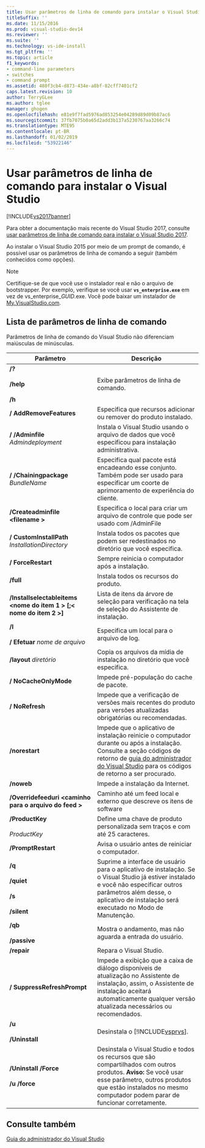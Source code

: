 ```yaml
---
title: Usar parâmetros de linha de comando para instalar o Visual Studio 2015 | Microsoft Docs
titleSuffix: ''
ms.date: 11/15/2016
ms.prod: visual-studio-dev14
ms.reviewer: ''
ms.suite: ''
ms.technology: vs-ide-install
ms.tgt_pltfrm: ''
ms.topic: article
f1_keywords:
- command-line parameters
- switches
- command prompt
ms.assetid: 480f3cb4-d873-434e-a8bf-82cff7401cf2
caps.latest.revision: 10
author: TerryGLee
ms.author: tglee
manager: ghogen
ms.openlocfilehash: e81e9f7fad5976ad853254e04289d89d09b87ac6
ms.sourcegitcommit: 37fb7075b0a65d2add3b137a5230767aa3266c74
ms.translationtype: MTE95
ms.contentlocale: pt-BR
ms.lasthandoff: 01/02/2019
ms.locfileid: "53922146"
---
```

# <a name="use-command-line-parameters-to-install-visual-studio"></a>Usar parâmetros de linha de comando para instalar o Visual Studio
[!INCLUDE[vs2017banner](../includes/vs2017banner.md)]

Para obter a documentação mais recente do Visual Studio 2017, consulte [usar parâmetros de linha de comando para instalar o Visual Studio 2017](https://docs.microsoft.com/visualstudio/install/use-command-line-parameters-to-install-visual-studio).

Ao instalar o Visual Studio 2015 por meio de um prompt de comando, é possível usar os parâmetros de linha de comando a seguir (também conhecidos como opções).

> [!NOTE]
>  Certifique-se de que você use o instalador real e não o arquivo de bootstrapper. Por exemplo, verifique se você usar **`vs_enterprise.exe`** em vez de vs_enterprise_*GUID*.exe. Você pode baixar um instalador de [My.VisualStudio.com](https://my.visualstudio.com/downloads?q=visual%20studio%20enterprise%202015).

## <a name="list-of-command-line-parameters"></a>Lista de parâmetros de linha de comando
 Parâmetros de linha de comando do Visual Studio não diferenciam maiúsculas de minúsculas.

|Parâmetro|Descrição|
|---------------|-----------------|
|**/?**<br /><br /> **/help**<br /><br /> **/h**|Exibe parâmetros de linha de comando.|
|**/ AddRemoveFeatures**|Especifica que recursos adicionar ou remover do produto instalado.|
|**/ /Adminfile** *Admindeployment*|Instala o Visual Studio usando o arquivo de dados que você especificou para instalação administrativa.|
|**/ /Chainingpackage** *BundleName*|Especifica qual pacote está encadeando esse conjunto. Também pode ser usado para especificar um coorte de aprimoramento de experiência do cliente.|
|**/Createadminfile \<filename >**|Especifica o local para criar um arquivo de controle que pode ser usado com /AdminFile|
|**/ CustomInstallPath** *InstallationDirectory*|Instala todos os pacotes que podem ser redestinados no diretório que você especifica.|
|**/ ForceRestart**|Sempre reinicia o computador após a instalação.|
|**/full**|Instala todos os recursos do produto.|
|**/Installselectableitems \<nome do item 1 > [;\< nome do item 2 >]**|Lista de itens da árvore de seleção para verificação na tela de seleção do Assistente de instalação.|
|**/l**<br /><br /> **/ Efetuar** *nome de arquivo*|Especifica um local para o arquivo de log.|
|**/layout** *diretório*|Copia os arquivos da mídia de instalação no diretório que você especifica.|
|**/ NoCacheOnlyMode**|Impede pré-população do cache de pacote.|
|**/ NoRefresh**|Impede que a verificação de versões mais recentes do produto para versões atualizadas obrigatórias ou recomendadas.|
|**/norestart**|Impede que o aplicativo de instalação reinicie o computador durante ou após a instalação. Consulte a seção códigos de retorno de [guia do administrador do Visual Studio](../install/visual-studio-administrator-guide.md) para os códigos de retorno a ser procurado.|
|**/noweb**|Impede a instalação da Internet.|
|**/Overridefeeduri \<caminho para o arquivo do feed >**|Caminho até um feed local e externo que descreve os itens de software|
|**/ProductKey**<br /><br /> *ProductKey*|Define uma chave de produto personalizada sem traços e com até 25 caracteres.|
|**/PromptRestart**|Avisa o usuário antes de reiniciar o computador.|
|**/q**<br /><br /> **/quiet**<br /><br /> **/s**<br /><br /> **/silent**|Suprime a interface de usuário para o aplicativo de instalação. Se o Visual Studio já estiver instalado e você não especificar outros parâmetros além desse, o aplicativo de instalação será executado no Modo de Manutenção.|
|**/qb**<br /><br /> **/passive**|Mostra o andamento, mas não aguarda a entrada do usuário.|
|**/repair**|Repara o Visual Studio.|
|**/ SuppressRefreshPrompt**|Impede a exibição que a caixa de diálogo disponíveis de atualização no Assistente de instalação, assim, o Assistente de instalação aceitará automaticamente qualquer versão atualizada necessários ou recomendados.|
|**/u**<br /><br /> **/Uninstall**|Desinstala o [!INCLUDE[vsprvs](../includes/vsprvs-md.md)].|
|**/Uninstall /Force**<br /><br /> **/u /force**|Desinstala o Visual Studio e todos os recursos que são compartilhados com outros produtos. **Aviso:**  Se você usar esse parâmetro, outros produtos que estão instalados no mesmo computador podem parar de funcionar corretamente.|

## <a name="see-also"></a>Consulte também
 [Guia do administrador do Visual Studio](../install/visual-studio-administrator-guide.md)